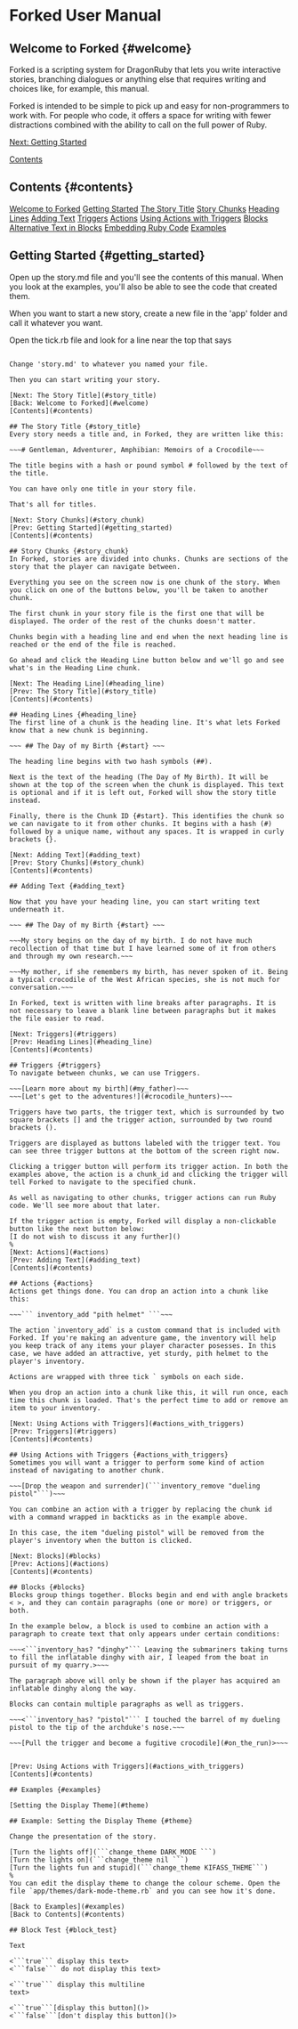 # Forked User Manual

## Welcome to Forked {#welcome}

Forked is a scripting system for DragonRuby that lets you write interactive stories, branching dialogues or anything else that requires writing and choices like, for example, this manual.

Forked is intended to be simple to pick up and easy for non-programmers to work with. For people who code, it offers a space for writing with fewer distractions combined with the ability to call on the full power of Ruby.

[Next: Getting Started](#getting_started)

[Contents](#contents)

## Contents {#contents}

[Welcome to Forked](#welcome)
[Getting Started](#getting_started)
[The Story Title](#story_title)
[Story Chunks](#story_chunk)
[Heading Lines](#heading_line)
[Adding Text](#adding_text)
[Triggers](#triggers)
[Actions](#actions)
[Using Actions with Triggers](#actions_with_triggers)
[Blocks](#blocks)
[Alternative Text in Blocks]()
[Embedding Ruby Code]()
[Examples](#examples)



## Getting Started {#getting_started}

Open up the story.md file and you'll see the contents of this manual. When you look at the examples, you'll also be able to see the code that created them.

When you want to start a new story, create a new file in the 'app' folder and call it whatever you want.

Open the tick.rb file and look for a line near the top that says

~~~STORY_FILE = 'app/story.md'~~~

Change 'story.md' to whatever you named your file.

Then you can start writing your story.

[Next: The Story Title](#story_title)  
[Back: Welcome to Forked](#welcome)  
[Contents](#contents)

## The Story Title {#story_title}
Every story needs a title and, in Forked, they are written like this:

~~~# Gentleman, Adventurer, Amphibian: Memoirs of a Crocodile~~~

The title begins with a hash or pound symbol # followed by the text of the title.

You can have only one title in your story file.

That's all for titles.

[Next: Story Chunks](#story_chunk)
[Prev: Getting Started](#getting_started)
[Contents](#contents)

## Story Chunks {#story_chunk}
In Forked, stories are divided into chunks. Chunks are sections of the story that the player can navigate between.

Everything you see on the screen now is one chunk of the story. When you click on one of the buttons below, you'll be taken to another chunk.

The first chunk in your story file is the first one that will be displayed. The order of the rest of the chunks doesn't matter.

Chunks begin with a heading line and end when the next heading line is reached or the end of the file is reached.

Go ahead and click the Heading Line button below and we'll go and see what's in the Heading Line chunk.

[Next: The Heading Line](#heading_line)
[Prev: The Story Title](#story_title)
[Contents](#contents)

## Heading Lines {#heading_line}
The first line of a chunk is the heading line. It's what lets Forked know that a new chunk is beginning.

~~~ ## The Day of my Birth {#start} ~~~

The heading line begins with two hash symbols (##). 

Next is the text of the heading (The Day of My Birth). It will be shown at the top of the screen when the chunk is displayed. This text is optional and if it is left out, Forked will show the story title instead.

Finally, there is the Chunk ID {#start}. This identifies the chunk so we can navigate to it from other chunks. It begins with a hash (#) followed by a unique name, without any spaces. It is wrapped in curly brackets {}.

[Next: Adding Text](#adding_text)
[Prev: Story Chunks](#story_chunk)
[Contents](#contents)

## Adding Text {#adding_text}

Now that you have your heading line, you can start writing text underneath it.

~~~ ## The Day of my Birth {#start} ~~~

~~~My story begins on the day of my birth. I do not have much recollection of that time but I have learned some of it from others and through my own research.~~~

~~~My mother, if she remembers my birth, has never spoken of it. Being a typical crocodile of the West African species, she is not much for conversation.~~~

In Forked, text is written with line breaks after paragraphs. It is not necessary to leave a blank line between paragraphs but it makes the file easier to read.

[Next: Triggers](#triggers)
[Prev: Heading Lines](#heading_line)
[Contents](#contents)

## Triggers {#triggers}
To navigate between chunks, we can use Triggers.

~~~[Learn more about my birth](#my_father)~~~
~~~[Let's get to the adventures!](#crocodile_hunters)~~~

Triggers have two parts, the trigger text, which is surrounded by two square brackets [] and the trigger action, surrounded by two round brackets ().

Triggers are displayed as buttons labeled with the trigger text. You can see three trigger buttons at the bottom of the screen right now. 

Clicking a trigger button will perform its trigger action. In both the examples above, the action is a chunk_id and clicking the trigger will tell Forked to navigate to the specified chunk.

As well as navigating to other chunks, trigger actions can run Ruby code. We'll see more about that later.

If the trigger action is empty, Forked will display a non-clickable button like the next button below:
[I do not wish to discuss it any further]()
%
[Next: Actions](#actions)
[Prev: Adding Text](#adding_text)
[Contents](#contents)

## Actions {#actions}
Actions get things done. You can drop an action into a chunk like this:

~~~``` inventory_add "pith helmet" ```~~~

The action `inventory_add` is a custom command that is included with Forked. If you're making an adventure game, the inventory will help you keep track of any items your player character posesses. In this case, we have added an attractive, yet sturdy, pith helmet to the player's inventory.

Actions are wrapped with three tick ` symbols on each side. 

When you drop an action into a chunk like this, it will run once, each time this chunk is loaded. That's the perfect time to add or remove an item to your inventory.

[Next: Using Actions with Triggers](#actions_with_triggers)
[Prev: Triggers](#triggers)
[Contents](#contents)

## Using Actions with Triggers {#actions_with_triggers}
Sometimes you will want a trigger to perform some kind of action instead of navigating to another chunk.

~~~[Drop the weapon and surrender](```inventory_remove "dueling pistol"```)~~~

You can combine an action with a trigger by replacing the chunk id with a command wrapped in backticks as in the example above.

In this case, the item "dueling pistol" will be removed from the player's inventory when the button is clicked.

[Next: Blocks](#blocks)
[Prev: Actions](#actions)
[Contents](#contents)

## Blocks {#blocks}
Blocks group things together. Blocks begin and end with angle brackets < >, and they can contain paragraphs (one or more) or triggers, or both. 

In the example below, a block is used to combine an action with a paragraph to create text that only appears under certain conditions:

~~~<```inventory_has? "dinghy"``` Leaving the submariners taking turns to fill the inflatable dinghy with air, I leaped from the boat in pursuit of my quarry.>~~~

The paragraph above will only be shown if the player has acquired an inflatable dinghy along the way.

Blocks can contain multiple paragraphs as well as triggers.

~~~<```inventory_has? "pistol"``` I touched the barrel of my dueling pistol to the tip of the archduke's nose.~~~

~~~[Pull the trigger and become a fugitive crocodile](#on_the_run)>~~~


[Prev: Using Actions with Triggers](#actions_with_triggers)
[Contents](#contents)

## Examples {#examples}

[Setting the Display Theme](#theme)

## Example: Setting the Display Theme {#theme}

Change the presentation of the story.

[Turn the lights off](```change_theme DARK_MODE ```)
[Turn the lights on](```change_theme nil ```)
[Turn the lights fun and stupid](```change_theme KIFASS_THEME```)
%
You can edit the display theme to change the colour scheme. Open the file `app/themes/dark-mode-theme.rb` and you can see how it's done.

[Back to Examples](#examples)
[Back to Contents](#contents)

## Block Test {#block_test}

Text

<```true``` display this text>
<```false``` do not display this text>

<```true``` display this multiline
text>

<```true```[display this button]()>
<```false```[don't display this button]()>